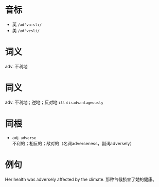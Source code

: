 # 音标

- 英 `/əd'vɜ:slɪ/`
- 美 `/æd'vɝsli/`

# 词义

adv. 不利地


# 同义

adv. 不利地；逆地；反对地
`ill` `disadvantageously`

# 同根

- adj. `adverse` 不利的；相反的；敌对的（名词adverseness，副词adversely）

# 例句

Her health was adversely affected by the climate.
那种气候损害了她的健康。


